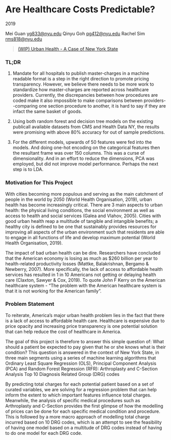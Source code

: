 # Are Healthcare Costs Predictable?
2019

Mei Guan <yg833@nyu.edu>
Qinyu Goh <qg412@nyu.edu>
Rachel Sim <rms818@nyu.edu> 

> [(WIP) Urban Health - A Case of New York State](https://docs.google.com/document/d/1E-6TzyWT64FEHilkx_iuYlyBxW69mx6EEtT-9xZ68sE/edit?usp=sharing)


### TL;DR

1. Mandate for all hospitals to publish master-charges in a machine readable format is a step in the right direction to promote pricing transparency. However, we believe there needs to be more work to standardize how master-charges are reported across healthcare providers. Currently, the discrepancies between how procedures are coded make it also impossible to make comparisons between providers--comparing one section procedure to another, it is hard to say if they are infact the same basket of goods. 

2. Using both random forest and decision tree models on the existing publicall available datasets from CMS and Health Data NY, the results were promising with above 80% accuracy for out of sample predictions.

3. For the different models, upwards of 50 features were fed into the models. And doing one-hot encoding on the categorical features then the resultant frame was over 150 columns. This was a curse of dimensionality. And in an effort to reduce the dimensions, PCA was employed, but did not improve model performance. Perhaps the next step is to LDA.

### Motivation for This Project
With cities becoming more populous and serving as the main catchment of people in the world by 2050 (World Health Organisation, 2019), urban health has become increasingly critical. There are 3 main aspects to urban health: the physical living conditions, the social environment as well as access to health and social services (Galea and Vlahov, 2005). Cities with good urban health reap a multitude of tangible and intangible benefits; a healthy city is defined to be one that sustainably provides resources for improving all aspects of the urban environment such that residents are able to engage in all functions of life and develop maximum potential (World Health Organisation, 2019). 

The impact of bad urban health can be dire. Researchers have concluded that the American economy is losing as much as $260 billion per year to health-related productivity losses (Mattke, Balakrishnan, Bergamo & Newberry, 2007). More specifically, the lack of access to affordable health services has resulted in 1 in 10 Americans not getting or delaying health care (Claxton, Sawyer & Cox, 2019). To quote John F Kerry on the American healthcare system - “The problem with the American healthcare system is that it is not working for the American family”. 

### Problem Statement

To reiterate, America’s major urban health problem lies in the fact that there is a lack of access to affordable health care. Healthcare is expensive due to price opacity and increasing price transparency is one potential solution that can help reduce the cost of healthcare in America. 

The goal of this project is therefore to answer this simple question of: What should a patient be expected to pay given that he or she knows what is their condition? This question is answered in the context of New York State, in three main segments using a series of machine learning algorithms that   Ordinary Least Square Regression (OLS), Principal Component Analysis (PCA) and Random Forest Regression (RFR):
Arthroplasty and C-Section Analysis
Top 10 Diagnosis Related Group (DRG) codes

By predicting total charges for each potential patient based on a set of curated variables, we are solving for a regression problem that can help inform the extent to which important features influence total charges. Meanwhile, the analysis of specific medical procedures such as Arthroplasty and C-Section provides the first glimpse of how the modelling of prices can be done for each specific medical condition and procedure. This is followed by a more macro approach of modelling total charge incurred based on 10 DRG codes, which is an attempt to see the feasibility of having one model based on a multitude of DRG codes instead of having to do one model for each DRG code. 
